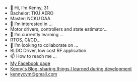 - 👋 Hi, I’m Kenny, 31
-   Bachelor: TKU AERO
-   Master: NCKU DAA
- 👀 I’m interested in ...
-   Motor drivers, controllers and state estimator...
- 🌱 I’m currently learning ...
-   RTOS, CI/CD...
- 💞️ I’m looking to collaborate on ...
-   BLDC Driver, low cost RF application 
- 📫 How to reach me ...
-   [My Facebook page](https://www.facebook.com/cp3196x04/)
-   [Kenny's Blog: sharing things I learned during development](https://labujuice.github.io/my_blog/)
-   <kennycym@gmail.com>

<!---
Labujuice/Labujuice is a ✨ special ✨ repository because its `README.md` (this file) appears on your GitHub profile.
You can click the Preview link to take a look at your changes.
--->
